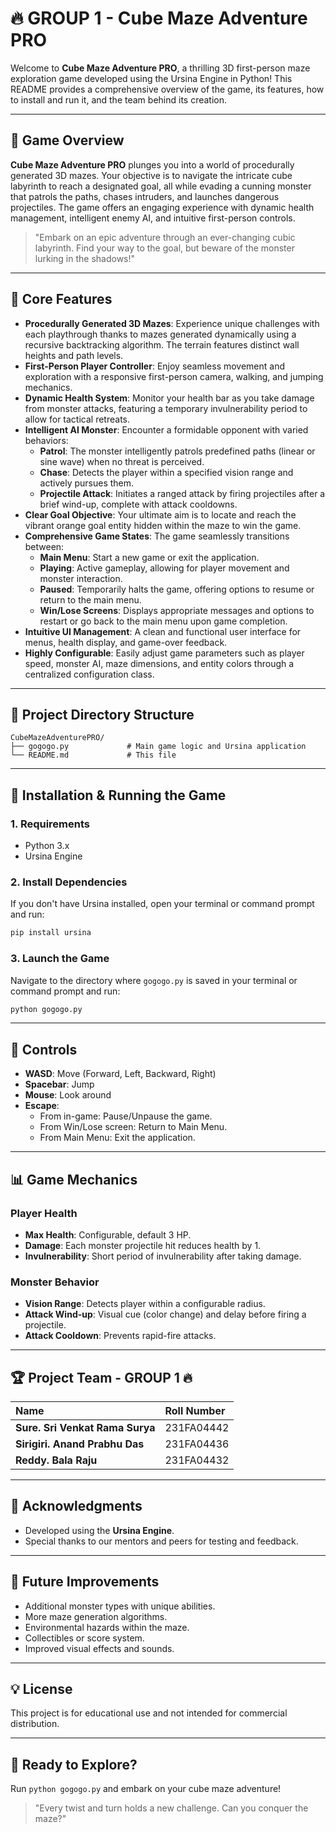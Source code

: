# 🔥 GROUP 1 - Cube Maze Adventure PRO

Welcome to **Cube Maze Adventure PRO**, a thrilling 3D first-person maze exploration game developed using the Ursina Engine in Python! This README provides a comprehensive overview of the game, its features, how to install and run it, and the team behind its creation.

---

## 🌟 Game Overview

**Cube Maze Adventure PRO** plunges you into a world of procedurally generated 3D mazes. Your objective is to navigate the intricate cube labyrinth to reach a designated goal, all while evading a cunning monster that patrols the paths, chases intruders, and launches dangerous projectiles. The game offers an engaging experience with dynamic health management, intelligent enemy AI, and intuitive first-person controls.

> "Embark on an epic adventure through an ever-changing cubic labyrinth. Find your way to the goal, but beware of the monster lurking in the shadows!"

---

## 🔹 Core Features

* **Procedurally Generated 3D Mazes**: Experience unique challenges with each playthrough thanks to mazes generated dynamically using a recursive backtracking algorithm. The terrain features distinct wall heights and path levels.
* **First-Person Player Controller**: Enjoy seamless movement and exploration with a responsive first-person camera, walking, and jumping mechanics.
* **Dynamic Health System**: Monitor your health bar as you take damage from monster attacks, featuring a temporary invulnerability period to allow for tactical retreats.
* **Intelligent AI Monster**: Encounter a formidable opponent with varied behaviors:
    * **Patrol**: The monster intelligently patrols predefined paths (linear or sine wave) when no threat is perceived.
    * **Chase**: Detects the player within a specified vision range and actively pursues them.
    * **Projectile Attack**: Initiates a ranged attack by firing projectiles after a brief wind-up, complete with attack cooldowns.
* **Clear Goal Objective**: Your ultimate aim is to locate and reach the vibrant orange goal entity hidden within the maze to win the game.
* **Comprehensive Game States**: The game seamlessly transitions between:
    * **Main Menu**: Start a new game or exit the application.
    * **Playing**: Active gameplay, allowing for player movement and monster interaction.
    * **Paused**: Temporarily halts the game, offering options to resume or return to the main menu.
    * **Win/Lose Screens**: Displays appropriate messages and options to restart or go back to the main menu upon game completion.
* **Intuitive UI Management**: A clean and functional user interface for menus, health display, and game-over feedback.
* **Highly Configurable**: Easily adjust game parameters such as player speed, monster AI, maze dimensions, and entity colors through a centralized configuration class.

---

## 📁 Project Directory Structure

```
CubeMazeAdventurePRO/
├── gogogo.py             # Main game logic and Ursina application
└── README.md             # This file
```

---

## 🔧 Installation & Running the Game

### 1. Requirements

* Python 3.x
* Ursina Engine

### 2. Install Dependencies

If you don't have Ursina installed, open your terminal or command prompt and run:

```bash
pip install ursina
```

### 3. Launch the Game

Navigate to the directory where `gogogo.py` is saved in your terminal or command prompt and run:

```bash
python gogogo.py
```

---

## 🤏 Controls

* **WASD**: Move (Forward, Left, Backward, Right)
* **Spacebar**: Jump
* **Mouse**: Look around
* **Escape**:
    * From in-game: Pause/Unpause the game.
    * From Win/Lose screen: Return to Main Menu.
    * From Main Menu: Exit the application.

---

## 📊 Game Mechanics

### Player Health

* **Max Health**: Configurable, default 3 HP.
* **Damage**: Each monster projectile hit reduces health by 1.
* **Invulnerability**: Short period of invulnerability after taking damage.

### Monster Behavior

* **Vision Range**: Detects player within a configurable radius.
* **Attack Wind-up**: Visual cue (color change) and delay before firing a projectile.
* **Attack Cooldown**: Prevents rapid-fire attacks.

---

## 🏆 Project Team - GROUP 1 🔥

| Name | Roll Number |
| :--- | :---------- |
| **Sure. Sri Venkat Rama Surya** | 231FA04442 |
| **Sirigiri. Anand Prabhu Das** | 231FA04436 |
| **Reddy. Bala Raju** | 231FA04432 |

---

## 🙏 Acknowledgments

* Developed using the **Ursina Engine**.
* Special thanks to our mentors and peers for testing and feedback.

---

## 🚀 Future Improvements

* Additional monster types with unique abilities.
* More maze generation algorithms.
* Environmental hazards within the maze.
* Collectibles or score system.
* Improved visual effects and sounds.

---

## 💡 License

This project is for educational use and not intended for commercial distribution.

---

## 🚀 Ready to Explore?

Run `python gogogo.py` and embark on your cube maze adventure!

> "Every twist and turn holds a new challenge. Can you conquer the maze?"

